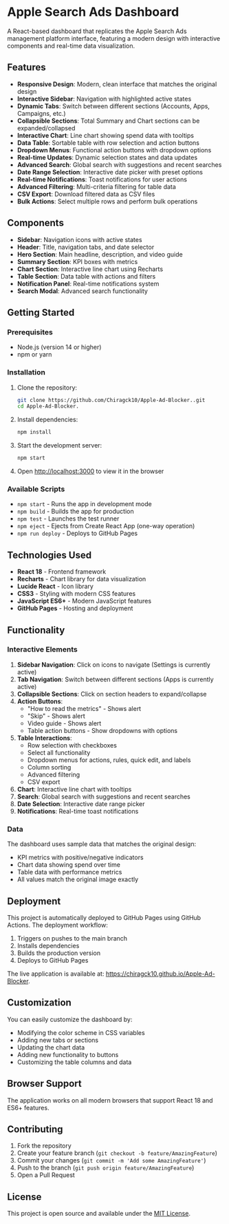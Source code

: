 # Apple Search Ads Dashboard

A React-based dashboard that replicates the Apple Search Ads management platform interface, featuring a modern design with interactive components and real-time data visualization.



## Features

- **Responsive Design**: Modern, clean interface that matches the original design
- **Interactive Sidebar**: Navigation with highlighted active states
- **Dynamic Tabs**: Switch between different sections (Accounts, Apps, Campaigns, etc.)
- **Collapsible Sections**: Total Summary and Chart sections can be expanded/collapsed
- **Interactive Chart**: Line chart showing spend data with tooltips
- **Data Table**: Sortable table with row selection and action buttons
- **Dropdown Menus**: Functional action buttons with dropdown options
- **Real-time Updates**: Dynamic selection states and data updates
- **Advanced Search**: Global search with suggestions and recent searches
- **Date Range Selection**: Interactive date picker with preset options
- **Real-time Notifications**: Toast notifications for user actions
- **Advanced Filtering**: Multi-criteria filtering for table data
- **CSV Export**: Download filtered data as CSV files
- **Bulk Actions**: Select multiple rows and perform bulk operations

## Components

- **Sidebar**: Navigation icons with active states
- **Header**: Title, navigation tabs, and date selector
- **Hero Section**: Main headline, description, and video guide
- **Summary Section**: KPI boxes with metrics
- **Chart Section**: Interactive line chart using Recharts
- **Table Section**: Data table with actions and filters
- **Notification Panel**: Real-time notifications system
- **Search Modal**: Advanced search functionality

## Getting Started

### Prerequisites

- Node.js (version 14 or higher)
- npm or yarn

### Installation

1. Clone the repository:
   ```bash
   git clone https://github.com/Chiragck10/Apple-Ad-Blocker..git
   cd Apple-Ad-Blocker.
   ```

2. Install dependencies:
   ```bash
   npm install
   ```

3. Start the development server:
   ```bash
   npm start
   ```

4. Open [http://localhost:3000](http://localhost:3000) to view it in the browser

### Available Scripts

- `npm start` - Runs the app in development mode
- `npm build` - Builds the app for production
- `npm test` - Launches the test runner
- `npm eject` - Ejects from Create React App (one-way operation)
- `npm run deploy` - Deploys to GitHub Pages

## Technologies Used

- **React 18** - Frontend framework
- **Recharts** - Chart library for data visualization
- **Lucide React** - Icon library
- **CSS3** - Styling with modern CSS features
- **JavaScript ES6+** - Modern JavaScript features
- **GitHub Pages** - Hosting and deployment

## Functionality

### Interactive Elements

1. **Sidebar Navigation**: Click on icons to navigate (Settings is currently active)
2. **Tab Navigation**: Switch between different sections (Apps is currently active)
3. **Collapsible Sections**: Click on section headers to expand/collapse
4. **Action Buttons**: 
   - "How to read the metrics" - Shows alert
   - "Skip" - Shows alert
   - Video guide - Shows alert
   - Table action buttons - Show dropdowns with options
5. **Table Interactions**:
   - Row selection with checkboxes
   - Select all functionality
   - Dropdown menus for actions, rules, quick edit, and labels
   - Column sorting
   - Advanced filtering
   - CSV export
6. **Chart**: Interactive line chart with tooltips
7. **Search**: Global search with suggestions and recent searches
8. **Date Selection**: Interactive date range picker
9. **Notifications**: Real-time toast notifications

### Data

The dashboard uses sample data that matches the original design:
- KPI metrics with positive/negative indicators
- Chart data showing spend over time
- Table data with performance metrics
- All values match the original image exactly

## Deployment

This project is automatically deployed to GitHub Pages using GitHub Actions. The deployment workflow:

1. Triggers on pushes to the main branch
2. Installs dependencies
3. Builds the production version
4. Deploys to GitHub Pages

The live application is available at: https://chiragck10.github.io/Apple-Ad-Blocker.

## Customization

You can easily customize the dashboard by:
- Modifying the color scheme in CSS variables
- Adding new tabs or sections
- Updating the chart data
- Adding new functionality to buttons
- Customizing the table columns and data

## Browser Support

The application works on all modern browsers that support React 18 and ES6+ features.

## Contributing

1. Fork the repository
2. Create your feature branch (`git checkout -b feature/AmazingFeature`)
3. Commit your changes (`git commit -m 'Add some AmazingFeature'`)
4. Push to the branch (`git push origin feature/AmazingFeature`)
5. Open a Pull Request

## License

This project is open source and available under the [MIT License](LICENSE). 
